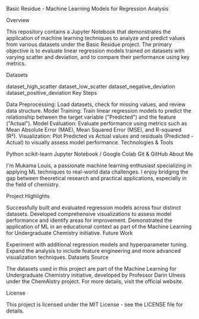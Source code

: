 Basic Residue - Machine Learning Models for Regression Analysis

Overview

This repository contains a Jupyter Notebook that demonstrates the application of machine learning techniques to analyze and predict values from various datasets under the Basic Residue project. The primary objective is to evaluate linear regression models trained on datasets with varying scatter and deviation, and to compare their performance using key metrics.

Datasets

dataset_high_scatter
dataset_low_scatter
dataset_negative_deviation
dataset_positive_deviation
Key Steps

Data Preprocessing: Load datasets, check for missing values, and review data structure.
Model Training: Train linear regression models to predict the relationship between the target variable ("Predicted") and the feature ("Actual").
Model Evaluation: Evaluate performance using metrics such as Mean Absolute Error (MAE), Mean Squared Error (MSE), and R-squared (R²).
Visualization: Plot Predicted vs Actual values and residuals (Predicted - Actual) to visually assess model performance.
Technologies & Tools

Python
scikit-learn
Jupyter Notebook / Google Colab
Git & GitHub
About Me

I'm Mukama Louis, a passionate machine learning enthusiast specializing in applying ML techniques to real-world data challenges. I enjoy bridging the gap between theoretical research and practical applications, especially in the field of chemistry.


Project Highlights

Successfully built and evaluated regression models across four distinct datasets.
Developed comprehensive visualizations to assess model performance and identify areas for improvement.
Demonstrated the application of ML in an educational context as part of the Machine Learning for Undergraduate Chemistry initiative.
Future Work

Experiment with additional regression models and hyperparameter tuning.
Expand the analysis to include feature engineering and more advanced visualization techniques.
Datasets Source

The datasets used in this project are part of the Machine Learning for Undergraduate Chemistry initiative, developed by Professor Darin Ulness under the ChemAIstry project. For more details, visit the official website.

License

This project is licensed under the MIT License - see the LICENSE file for details.


